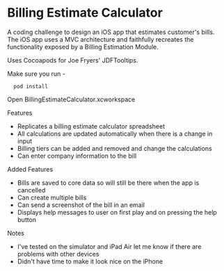 # Billing Estimate Calculator
A coding challenge to design an iOS app that estimates customer's bills. The iOS app uses a
MVC architecture and faithfully recreates the functionality exposed by a Billing Estimation Module. 

Uses <href alt="Cocoapods" src="https://cocoapods.org/">Cocoapods</a> for Joe Fryers' <href src="https://github.com/JoeFryer/JDFTooltips">JDFTooltips</a>.

Make sure you run - 
```
  pod install
```

Open BillingEstimateCalculator.xcworkspace 

Features
- Replicates a billing estimate calculator spreadsheet
- All calculations are updated automatically when there is a change in input
- Billing tiers can be added and removed and change the calculations
- Can enter company information to the bill

Added Features
- Bills are saved to core data so will still be there when the app is cancelled
- Can create multiple bills
- Can send a screenshot of the bill in an email
- Displays help messages to user on first play and on pressing the help button

Notes
- I've tested on the simulator and iPad Air let me know if there are problems with other devices
- Didn't have time to make it look nice on the iPhone
